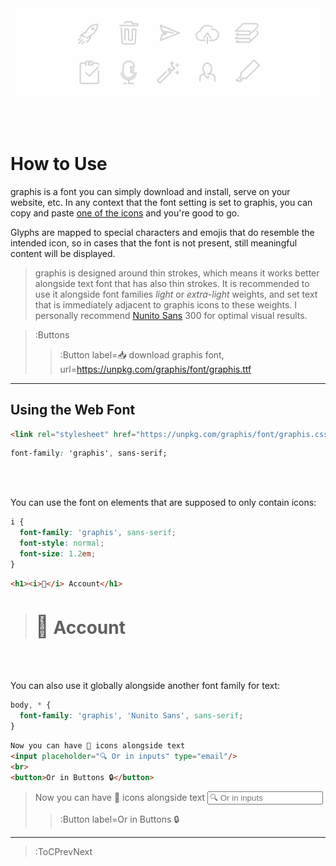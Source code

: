 <img src="/docs/assets/banner-no-title-grey.svg" style="opacity: .5"/>

<br><br>

# How to Use

graphis is a font you can simply download and install, serve on your website, etc. In any context that the font
setting is set to graphis, you can copy and paste [one of the icons](/) and you're good to go.

Glyphs are mapped to special characters and emojis that do resemble the intended icon, so in cases that the font
is not present, still meaningful content will be displayed.

> graphis is designed around thin strokes, which means it works better alongside text font that has
> also thin strokes. It is recommended to use it alongside font families _light_ or _extra-light_ weights,
> and set text that is immediately adjacent to graphis icons to these weights. I personally recommend
> [Nunito Sans](https://fonts.google.com/specimen/Nunito+Sans) 300 for optimal visual results.


> :Buttons
> > :Button label=📥 download graphis font, url=https://unpkg.com/graphis/font/graphis.ttf


---

## Using the Web Font
```html
<link rel="stylesheet" href="https://unpkg.com/graphis/font/graphis.css">
```
```css
font-family: 'graphis', sans-serif;
```

<br><br>

You can use the font on elements that are supposed to only
contain icons:

```css
i {
  font-family: 'graphis', sans-serif;
  font-style: normal;
  font-size: 1.2em;
}
```
```html
<h1><i>👤</i> Account</h1>
```
> <h1><i style="font-style: normal; font-size: 1.2em">👤</i> Account</h1>

<br><br>

You can also use it globally alongside another font family for text:

```css
body, * {
  font-family: 'graphis', 'Nunito Sans', sans-serif;
}
```
```markdown
Now you can have 👤 icons alongside text
<input placeholder="🔍 Or in inputs" type="email"/>
<br>
<button>Or in Buttons 🔒</button>
```
>
> Now you can have 👤 icons alongside text
> <input placeholder="🔍 Or in inputs" type="email"/>
> > :Button label=Or in Buttons 🔒
>

---

> :ToCPrevNext